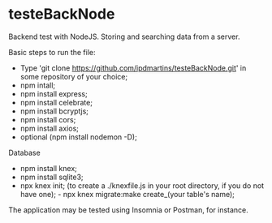 # testeBackNode
Backend test with NodeJS. Storing and searching data from a server.

Basic steps to run the file:

- Type 'git clone https://github.com/ipdmartins/testeBackNode.git' in some repository of your choice;
- npm intall;
- npm install express;
- npm install celebrate;
- npm install bcryptjs;
- npm install cors;
- npm install axios;
- optional (npm install nodemon -D);

Database
- npm install knex;
- npm install sqlite3;
- npx knex init; (to create a ./knexfile.js in your root directory, if you do not have one);
- npx knex migrate:make create_(your table's name);

The application may be tested using Insomnia or Postman, for instance.
